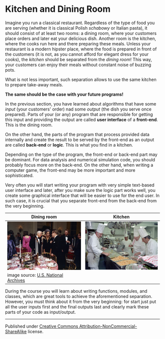 # Kitchen and Dining Room

Imagine you run a classical restaurant. Regardless of the type of food you are serving (whether it is classical Polish *schabowy* or Italian pasta), it should consist of at least two rooms: a dining room, where your customers place orders and later eat your delicious dish. Another room is the kitchen, where the cooks run here and there preparing these meals. Unless your restaurant is a modern hipster place, where the food is prepared in front of the customers (it is not, as you cannot afford for elegant dress for your cooks), the *kitchen* should be separated from the *dining room*! This way, your customers can enjoy their meals without constant noise of buzzing pots.

What is not less important, such separation allows to use the same kitchen to prepare take-away meals.

**The same should be the case with your future programs!**

In the previous section, you have learned about algorithms that have some *input* (your customers' order) nad some *output* (the dish you serve once prepared). Parts of your (or any) program that are responsible for getting this input and providing the output are called **user interface** of a **front-end**. This is the dining room.

On the other hand, the parts of the program that process provided data internally and create the result to be served by the front-end as an output are called **back-end** or **logic**. This is what you find in a kitchen.

Depending on the type of the program, the front-end or back-end part may be dominant. For data analysis and numerical simulation code, you should probably focus more on the back-end. On the other hand, when writing a computer game, the front-end may be more important and more sophisticated.

Very often you will start writing your program with very simple text-based user interface and later, after you make sure the logic part works well, you create some graphical interface that will be easier to use for the end user. In such case, it is crucial that you separate front-end from the back-end from the very beginning.

| Dining room                                                    | Kitchen                 |
| -------------------------------------------------------------- | ----------------------- |
| ![Dining room](dining-room.jpg)                                | ![Kitchen](kitchen.jpg) |
| image source: [U.S. National Archives](https://nara.getarchive.net/)                     |

During the course you will learn about writing functions, modules, and classes, which are great tools to achieve the aforementioned separation. However, you must think about it from the very beginning: for start just put all the user inputs first and the final outputs last and clearly mark these parts of your code as input/output.

<hr/>

Published under [Creative Commons Attribution-NonCommercial-ShareAlike](https://creativecommons.org/licenses/by-nc-sa/4.0/) license.
